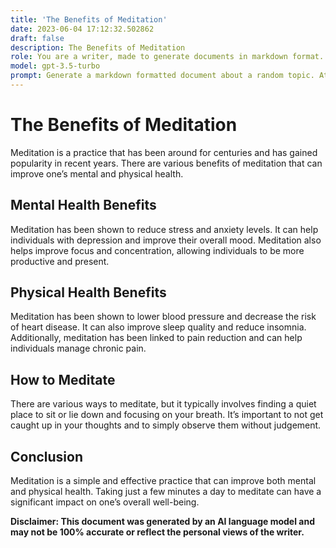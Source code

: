 ```yaml
---
title: 'The Benefits of Meditation'
date: 2023-06-04 17:12:32.502862
draft: false
description: The Benefits of Meditation
role: You are a writer, made to generate documents in markdown format. It is very important that all of the documents you generate are in valid markdown format.
model: gpt-3.5-turbo
prompt: Generate a markdown formatted document about a random topic. At the bottom, include a disclaimer explaining that the document was generated by you. The first line of the document should be the title. Make sure that the entire document is in proper markdown format, using a mix of various tags to make the document visually appealing.
---
```


# The Benefits of Meditation

Meditation is a practice that has been around for centuries and has gained popularity in recent years. There are various benefits of meditation that can improve one’s mental and physical health. 

## Mental Health Benefits

Meditation has been shown to reduce stress and anxiety levels. It can help individuals with depression and improve their overall mood. Meditation also helps improve focus and concentration, allowing individuals to be more productive and present.

## Physical Health Benefits

Meditation has been shown to lower blood pressure and decrease the risk of heart disease. It can also improve sleep quality and reduce insomnia. Additionally, meditation has been linked to pain reduction and can help individuals manage chronic pain.

## How to Meditate

There are various ways to meditate, but it typically involves finding a quiet place to sit or lie down and focusing on your breath. It’s important to not get caught up in your thoughts and to simply observe them without judgement. 

## Conclusion

Meditation is a simple and effective practice that can improve both mental and physical health. Taking just a few minutes a day to meditate can have a significant impact on one’s overall well-being.

**Disclaimer: This document was generated by an AI language model and may not be 100% accurate or reflect the personal views of the writer.**